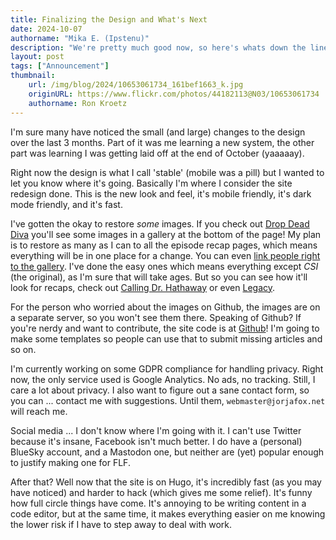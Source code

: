 ```yaml
---
title: Finalizing the Design and What's Next
date: 2024-10-07
authorname: "Mika E. (Ipstenu)"
description: "We're pretty much good now, so here's whats down the line."
layout: post
tags: ["Announcement"]
thumbnail:
    url: /img/blog/2024/10653061734_161bef1663_k.jpg
    originURL: https://www.flickr.com/photos/44182113@N03/10653061734
    authorname: Ron Kroetz
---
```


I'm sure many have noticed the small (and large) changes to the design over the last 3 months. Part of it was me learning a new system, the other part was learning I was getting laid off at the end of October (yaaaaay).

Right now the design is what I call 'stable' (mobile was a pill) but I wanted to let you know where it's going. Basically I'm where I consider the site redesign done. This is the new look and feel, it's mobile friendly, it's dark mode friendly, and it's fast.

I've gotten the okay to restore _some_ images. If you check out [Drop Dead Diva](/library/actor/drop-dead-diva/) you'll see some images in a gallery at the bottom of the page! My plan is to restore as many as I can to all the episode recap pages, which means everything will be in one place for a change. You can even [link people right to the gallery](/library/actor/drop-dead-diva/#gallery). I've done the easy ones which means everything except _CSI_ (the original), as I'm sure that will take ages. But so you can see how it'll look for recaps, check out [Calling Dr. Hathaway](/library/recaps/er/calling-dr-hathaway/#gallery) or even [Legacy](/library/recaps/csi-vegas/0101-legacy/#gallery).

For the person who worried about the images on Github, the images are on a separate server, so you won't see them there. Speaking of Github? If you're nerdy and want to contribute, the site code is at [Github](https://github.com/JorjaFox/website/)! I'm going to make some templates so people can use that to submit missing articles and so on.

I'm currently working on some GDPR compliance for handling privacy. Right now, the only service used is Google Analytics. No ads, no tracking. Still, I care a lot about privacy. I also want to figure out a sane contact form, so you can ... contact me with suggestions. Until them, `webmaster@jorjafox.net` will reach me.

Social media ... I don't know where I'm going with it. I can't use Twitter because it's insane, Facebook isn't much better. I do have a (personal) BlueSky account, and a Mastodon one, but neither are (yet) popular enough to justify making one for FLF.

After that? Well now that the site is on Hugo, it's incredibly fast (as you may have noticed) and harder to hack (which gives me some relief). It's funny how full circle things have come. It's annoying to be writing content in a code editor, but at the same time, it makes everything easier on me knowing the lower risk if I have to step away to deal with work.
